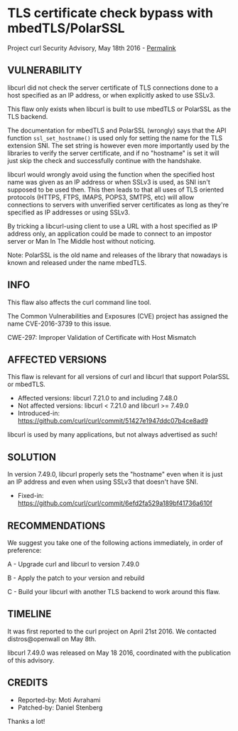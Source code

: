 TLS certificate check bypass with mbedTLS/PolarSSL
==================================================

Project curl Security Advisory, May 18th 2016 -
[Permalink](https://curl.se/docs/CVE-2016-3739.html)

VULNERABILITY
-------------

libcurl did not check the server certificate of TLS connections done to a host
specified as an IP address, or when explicitly asked to use SSLv3.

This flaw only exists when libcurl is built to use mbedTLS or PolarSSL as the
TLS backend.

The documentation for mbedTLS and PolarSSL (wrongly) says that the API
function `ssl_set_hostname()` is used only for setting the name for the TLS
extension SNI. The set string is however even more importantly used by the
libraries to verify the server certificate, and if no "hostname" is set it
will just skip the check and successfully continue with the handshake.

libcurl would wrongly avoid using the function when the specified host name
was given as an IP address or when SSLv3 is used, as SNI isn't supposed to be
used then. This then leads to that all uses of TLS oriented protocols (HTTPS,
FTPS, IMAPS, POPS3, SMTPS, etc) will allow connections to servers with
unverified server certificates as long as they're specified as IP addresses or
using SSLv3.

By tricking a libcurl-using client to use a URL with a host specified as IP
address only, an application could be made to connect to an impostor server or
Man In The Middle host without noticing.

Note: PolarSSL is the old name and releases of the library that nowadays is
known and released under the name mbedTLS.

INFO
----

This flaw also affects the curl command line tool.

The Common Vulnerabilities and Exposures (CVE) project has assigned the name
CVE-2016-3739 to this issue.

CWE-297: Improper Validation of Certificate with Host Mismatch

AFFECTED VERSIONS
-----------------

This flaw is relevant for all versions of curl and libcurl that support
PolarSSL or mbedTLS.

- Affected versions: libcurl 7.21.0 to and including 7.48.0
- Not affected versions: libcurl < 7.21.0 and libcurl >= 7.49.0
- Introduced-in: https://github.com/curl/curl/commit/51427e1947ddc07b4ce8ad9

libcurl is used by many applications, but not always advertised as such!

SOLUTION
------------

In version 7.49.0, libcurl properly sets the "hostname" even when it is just
an IP address and even when using SSLv3 that doesn't have SNI.

- Fixed-in: https://github.com/curl/curl/commit/6efd2fa529a189bf41736a610f

RECOMMENDATIONS
---------------

We suggest you take one of the following actions immediately, in order of
preference:

 A - Upgrade curl and libcurl to version 7.49.0

 B - Apply the patch to your version and rebuild

 C - Build your libcurl with another TLS backend to work around this flaw.

TIMELINE
---------

It was first reported to the curl project on April 21st 2016. We contacted
distros@openwall on May 8th.

libcurl 7.49.0 was released on May 18 2016, coordinated with the publication
of this advisory.

CREDITS
-------

- Reported-by: Moti Avrahami
- Patched-by: Daniel Stenberg

Thanks a lot!
